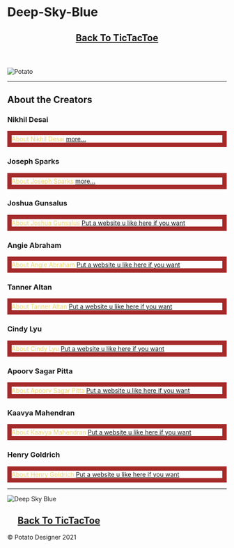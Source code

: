# Deep-Sky-Blue

<div class="line"></div>
<div class="wrapper">
  <header role="banner">
    <nav role="navigation">
      <h1><a href="#">Back To TicTacToe</a></h1>
    </nav>
  </header>
  <main role="main">
    <section class="sec-intro" role="section">
      <img src="https://th.bing.com/th/id/R.e06400232552ee84d5105f84cf72ef3c?rik=0Z7mradfJTLE6g&riu=http%3a%2f%2fcdn.iwastesomuchtime.com%2f4212013032984.gif&ehk=xMPFlVN7kw0F1wFsLo0p11E2690o%2fm3MVCRXP5Yf77s%3d&risl=&pid=ImgRaw" alt="Potato" /> 
    </section>
    <section class="sec-events" role="section">
      <hr />
      <h1>About the Creators</h1>
      <article>
        <h1>Nikhil Desai</h1>
        <p style="color:#ECD574;border-width:10px;border-style:solid;border-color:brown;"> About Nikhil Desai
        <a class="https://en.wikipedia.org/wiki/Genetically_modified_potato" href="#">more...</a> </p> 
      </article>
      <article>
        <h1>Joseph Sparks</h1>
        <p style="color:#ECD574;border-width:10px;border-style:solid;border-color:brown;"> About Joseph Sparks
        <a class="https://www.farming-machine.com/agricultural-machinery/potato-harvester/" href="#">more...</a> </p>
      </article>
      <article>
        <h1>Joshua Gunsalus</h1>
        <p style="color:#ECD574;border-width:10px;border-style:solid;border-color:brown;"> About Joshua Gunsalus 
        <a class="https://en.wikipedia.org/wiki/Genetically_modified_potato" href="#">Put a website u like here if you want</a> </p> 
      </article>
      <article>
        <h1>Angie Abraham</h1>
        <p style="color:#ECD574;border-width:10px;border-style:solid;border-color:brown;"> About Angie Abraham
        <a class="https://www.farming-machine.com/agricultural-machinery/potato-harvester/" href="#">Put a website u like here if you want</a> </p>
      </article>
      <article>
        <h1>Tanner Altan</h1>
        <p style="color:#ECD574;border-width:10px;border-style:solid;border-color:brown;"> About Tanner Altan
        <a class="https://en.wikipedia.org/wiki/Genetically_modified_potato" href="#">Put a website u like here if you want</a> </p> 
      </article>
      <article>
        <h1>Cindy Lyu</h1>
        <p style="color:#ECD574;border-width:10px;border-style:solid;border-color:brown;"> About Cindy Lyu
        <a class="https://www.farming-machine.com/agricultural-machinery/potato-harvester/" href="#">Put a website u like here if you want</a> </p>
      </article>
      <article>
        <h1>Apoorv Sagar Pitta</h1>
        <p style="color:#ECD574;border-width:10px;border-style:solid;border-color:brown;"> About Apoorv Sagar Pitta
        <a class="https://en.wikipedia.org/wiki/Genetically_modified_potato" href="#">Put a website u like here if you want</a> </p> 
      </article>
      <article>
        <h1>Kaavya Mahendran</h1>
        <p style="color:#ECD574;border-width:10px;border-style:solid;border-color:brown;"> About Kaavya Mahendran
        <a class="https://www.farming-machine.com/agricultural-machinery/potato-harvester/" href="#">Put a website u like here if you want</a> </p>
      </article>
      <article>
        <h1>Henry Goldrich</h1>
        <p style="color:#ECD574;border-width:10px;border-style:solid;border-color:brown;"> About Henry Goldrich
        <a class="https://www.farming-machine.com/agricultural-machinery/potato-harvester/" href="#">Put a website u like here if you want</a> </p>
      </article>
    </section>
    <section class="sec-partners" role="section">
      <hr />
      <div class="row">
        <div class="logo-container">
          <img src="https://wallpapercave.com/wp/7VxoEfV.jpg" alt="Deep Sky Blue" />
        </div>
      </div>
    </section>

  </main>
</div>
<footer>
  <nav role="navigation">
    <ul class="nav-ul">
    <h1>
        <a class=LinkFortictactoewebsitehere href="#">Back To TicTacToe</a>
        </h1>
    </ul>
  </nav>
  <p class="copy">&copy; Potato Designer 2021</p>
</footer>
<div class="line"></div>